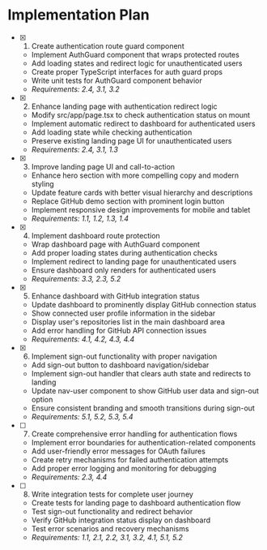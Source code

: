 # Implementation Plan

- [x] 1. Create authentication route guard component
  - Implement AuthGuard component that wraps protected routes
  - Add loading states and redirect logic for unauthenticated users
  - Create proper TypeScript interfaces for auth guard props
  - Write unit tests for AuthGuard component behavior
  - _Requirements: 2.4, 3.1, 3.2_

- [x] 2. Enhance landing page with authentication redirect logic
  - Modify src/app/page.tsx to check authentication status on mount
  - Implement automatic redirect to dashboard for authenticated users
  - Add loading state while checking authentication
  - Preserve existing landing page UI for unauthenticated users
  - _Requirements: 2.4, 3.1, 1.3_

- [x] 3. Improve landing page UI and call-to-action
  - Enhance hero section with more compelling copy and modern styling
  - Update feature cards with better visual hierarchy and descriptions
  - Replace GitHub demo section with prominent login button
  - Implement responsive design improvements for mobile and tablet
  - _Requirements: 1.1, 1.2, 1.3, 1.4_

- [x] 4. Implement dashboard route protection
  - Wrap dashboard page with AuthGuard component
  - Add proper loading states during authentication checks
  - Implement redirect to landing page for unauthenticated users
  - Ensure dashboard only renders for authenticated users
  - _Requirements: 3.3, 2.3, 5.2_

- [x] 5. Enhance dashboard with GitHub integration status
  - Update dashboard to prominently display GitHub connection status
  - Show connected user profile information in the sidebar
  - Display user's repositories list in the main dashboard area
  - Add error handling for GitHub API connection issues
  - _Requirements: 4.1, 4.2, 4.3, 4.4_

- [x] 6. Implement sign-out functionality with proper navigation
  - Add sign-out button to dashboard navigation/sidebar
  - Implement sign-out handler that clears auth state and redirects to landing
  - Update nav-user component to show GitHub user data and sign-out option
  - Ensure consistent branding and smooth transitions during sign-out
  - _Requirements: 5.1, 5.2, 5.3, 5.4_

- [ ] 7. Create comprehensive error handling for authentication flows
  - Implement error boundaries for authentication-related components
  - Add user-friendly error messages for OAuth failures
  - Create retry mechanisms for failed authentication attempts
  - Add proper error logging and monitoring for debugging
  - _Requirements: 2.3, 4.4_

- [ ] 8. Write integration tests for complete user journey
  - Create tests for landing page to dashboard authentication flow
  - Test sign-out functionality and redirect behavior
  - Verify GitHub integration status display on dashboard
  - Test error scenarios and recovery mechanisms
  - _Requirements: 1.1, 2.1, 2.2, 3.1, 3.2, 4.1, 5.1, 5.2_